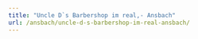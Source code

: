 ```yaml
---
title: "Uncle D`s Barbershop im real,- Ansbach"
url: /ansbach/uncle-d-s-barbershop-im-real-ansbach/
---
```

